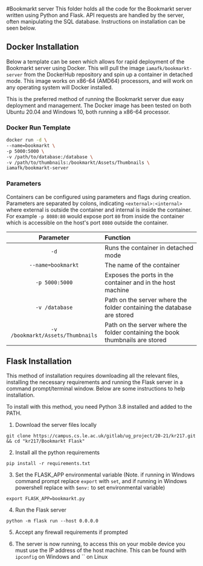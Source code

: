 #Bookmarkt server
This folder holds all the code for the Bookmarkt server written using Python and Flask. API requests are handled by the server, often manipulating the SQL database. Instructions on installation can be seen below.

## Docker Installation

Below a template can be seen which allows for rapid deployment of the Bookmarkt server using Docker. This will pull the image `iamafk/bookmarkt-server` from the DockerHub repository and spin up a container in detached mode. This image works on x86-64 (AMD64) processors, and will work on any operating system will Docker installed. 

This is the preferred method of running the Bookmarkt server due easy deployment and management. The Docker image has been tested on both Ubuntu 20.04 and Windows 10, both running a x86-64 processor.

### Docker Run Template
```bash
docker run -d \
--name=bookmarkt \
-p 5000:5000 \
-v /path/to/database:/database \
-v /path/to/thumbnails:/bookmarkt/Assets/Thumbnails \
iamafk/bookmarkt-server
```

### Parameters

Containers can be configured using parameters and flags during creation. Parameters are separated by colons, indicating `<external>:<internal>` where external is outside the container and internal is inside the container. For example `-p 8080:80` would expose port `80` from inside the container which is accessible on the host's port `8080` outside the container.

| Parameter        | Function        |
| :-------------: |:-------------|
| `-d`      | Runs the container in detached mode |
| `--name=bookmarkt`      | The name of the container      |
| `-p 5000:5000` | Exposes the ports in the container and in the host machine      |
| `-v /database` | Path on the server where the folder containing the database are stored      |
| `-v /bookmarkt/Assets/Thumbnails` | Path on the server where the folder containing the book thumbnails are stored      |

## Flask Installation

This method of installation requires downloading all the relevant files, installing the necessary requirements and running the Flask server in a command prompt/terminal window. Below are some instructions to help installation.

To install with this method, you need Python 3.8 installed and added to the PATH.

1. Download the server files locally

`git clone https://campus.cs.le.ac.uk/gitlab/ug_project/20-21/kr217.git && cd "kr217/Bookmarkt Flask"`

2. Install all the python requirements

`pip install -r requirements.txt`

3. Set the FLASK_APP environmental variable (Note. if running in Windows command prompt replace `export` with `set`, and if running in Windows powershell replace with `$env:` to set environmental variable)

`export FLASK_APP=bookmarkt.py`

4. Run the Flask server 

`python -m flask run --host 0.0.0.0`

5. Accept any firewall requirements if prompted


6. The server is now running, to access this on your mobile device you must use the IP address of the host machine. This can be found with `ipconfig` on Windows and `` on Linux